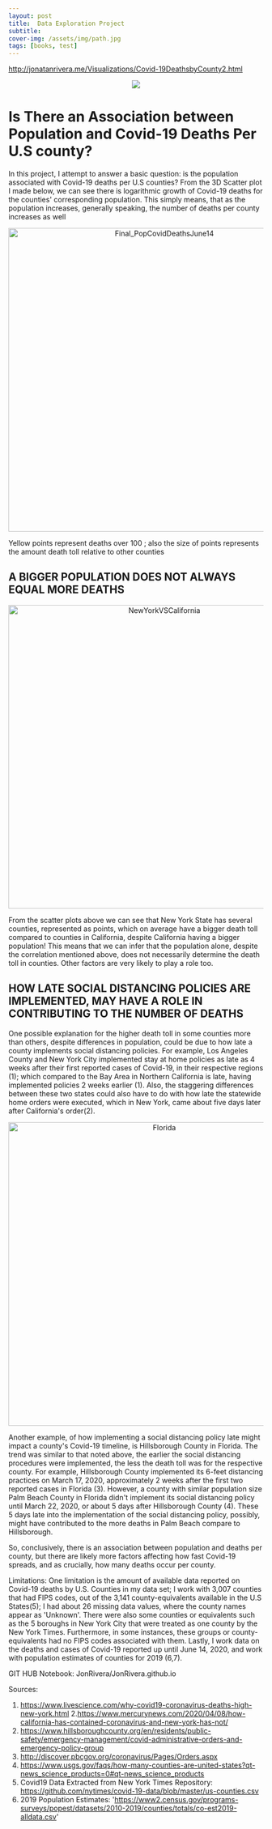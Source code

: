 ```yaml
---
layout: post
title:  Data Exploration Project
subtitle: 
cover-img: /assets/img/path.jpg
tags: [books, test]
---
```


http://jonatanrivera.me/Visualizations/Covid-19DeathsbyCounty2.html

<center><img src="`https://cdn-images-1.medium.com/max/1800/1*EX1BIdsskT6UpuZ1uGYpmg.png`"></center>


# Is There an Association between Population and Covid-19 Deaths Per U.S county?


In this project, I attempt to answer a basic question: is the population associated with Covid-19 deaths per U.S counties? 
From the 3D Scatter plot I made below, we can see there is logarithmic growth of Covid-19 deaths for the counties' corresponding population. This simply means, that as the population increases, generally speaking, the number of deaths per county increases as well

<div>
    <a href="https://plotly.com/~jonatan5696/21/?share_key=vB5rxfmNkBSVpbco3FnlZW" target="_blank" title="Final_PopCovidDeathsJune14" style="display: block; text-align: center;"><img src="https://plotly.com/~jonatan5696/21.png?share_key=vB5rxfmNkBSVpbco3FnlZW" alt="Final_PopCovidDeathsJune14" style="max-width: 100%;width: 600px;"  width="600" onerror="this.onerror=null;this.src='https://plotly.com/404.png';" /></a>
    <script data-plotly="jonatan5696:21" sharekey-plotly="vB5rxfmNkBSVpbco3FnlZW" src="https://plotly.com/embed.js" async></script>
</div>

Yellow points represent deaths over 100 ; also the size of points represents the amount death toll relative to other counties

## A BIGGER POPULATION DOES NOT ALWAYS EQUAL MORE DEATHS

<div>
    <a href="https://plotly.com/~jonatan5696/26/?share_key=gsYWWjaCPhjTM1hhx0tqGK" target="_blank" title="NewYorkVSCalifornia" style="display: block; text-align: center;"><img src="https://plotly.com/~jonatan5696/26.png?share_key=gsYWWjaCPhjTM1hhx0tqGK" alt="NewYorkVSCalifornia" style="max-width: 100%;width: 600px;"  width="600" onerror="this.onerror=null;this.src='https://plotly.com/404.png';" /></a>
    <script data-plotly="jonatan5696:26" sharekey-plotly="gsYWWjaCPhjTM1hhx0tqGK" src="https://plotly.com/embed.js" async></script>
</div>


From the scatter plots above we can see that New York State has several counties, represented as points, which on average have a bigger death toll compared to counties in California, despite California having a bigger population! This means that we can infer that the population alone, despite the correlation mentioned above, does not necessarily determine the death toll in counties. Other factors are very likely to play a role too.

## HOW LATE SOCIAL DISTANCING POLICIES ARE IMPLEMENTED, MAY HAVE A ROLE IN CONTRIBUTING TO THE NUMBER OF DEATHS

One possible explanation for the higher death toll in some counties more than others, despite differences in population, could be due to how late a county implements social distancing policies. For example, Los Angeles County and New York City implemented stay at home policies as late as 4 weeks after their first reported cases of Covid-19, in their respective regions (1); which compared to the Bay Area in Northern California is late, having implemented policies 2 weeks earlier (1). Also, the staggering differences between these two states could also have to do with how late the statewide home orders were executed, which in New York, came about five days later after California's order(2).


<div>
    <a href="https://plotly.com/~jonatan5696/35/?share_key=NTwlC5hrhEC8CochwlCZTJ" target="_blank" title="Florida" style="display: block; text-align: center;"><img src="https://plotly.com/~jonatan5696/35.png?share_key=NTwlC5hrhEC8CochwlCZTJ" alt="Florida" style="max-width: 100%;width: 600px;"  width="600" onerror="this.onerror=null;this.src='https://plotly.com/404.png';" /></a>
    <script data-plotly="jonatan5696:35" sharekey-plotly="NTwlC5hrhEC8CochwlCZTJ" src="https://plotly.com/embed.js" async></script>
</div>

Another example, of how implementing a social distancing policy late might impact a county's Covid-19 timeline, is Hillsborough County in Florida. The trend was similar to that noted above, the earlier the social distancing procedures were implemented, the less the death toll was for the respective county. For example, Hillsborough County implemented its 6-feet distancing practices on March 17, 2020, approximately 2 weeks after the first two reported cases in Florida (3). However, a county with similar population size Palm Beach County in Florida didn't implement its social distancing policy until March 22, 2020, or about 5 days after Hillsborough County (4). These 5 days late into the implementation of the social distancing policy, possibly, might have contributed to the more deaths in Palm Beach compare to Hillsborough.

So, conclusively, there is an association between population and deaths per county, but there are likely more factors affecting how fast Covid-19 spreads, and as crucially, how many deaths occur per county.

Limitations: One limitation is the amount of available data reported on Covid-19 deaths by U.S. Counties in my data set; I work with 3,007 counties that had FIPS codes, out of the 3,141 county-equivalents available in the U.S States(5); I had about 26 missing data values, where the county names appear as 'Unknown'. There were also some counties or equivalents such as the 5 boroughs in New York City that were treated as one county by the New York Times. Furthermore, in some instances, these groups or county-equivalents had no FIPS codes associated with them. Lastly, I work data on the deaths and cases of Covid-19 reported up until June 14, 2020, and work with population estimates of counties for 2019 (6,7).

GIT HUB Notebook:
JonRivera/JonRivera.github.io


Sources:
1. https://www.livescience.com/why-covid19-coronavirus-deaths-high-new-york.html
2.https://www.mercurynews.com/2020/04/08/how-california-has-contained-coronavirus-and-new-york-has-not/
3. https://www.hillsboroughcounty.org/en/residents/public-safety/emergency-management/covid-administrative-orders-and-emergency-policy-group
4. http://discover.pbcgov.org/coronavirus/Pages/Orders.aspx
5. https://www.usgs.gov/faqs/how-many-counties-are-united-states?qt-news_science_products=0#qt-news_science_products
6. Covid19 Data Extracted from New York Times Repository: https://github.com/nytimes/covid-19-data/blob/master/us-counties.csv
7. 2019 Population Estimates: 'https://www2.census.gov/programs-surveys/popest/datasets/2010-2019/counties/totals/co-est2019-alldata.csv'
